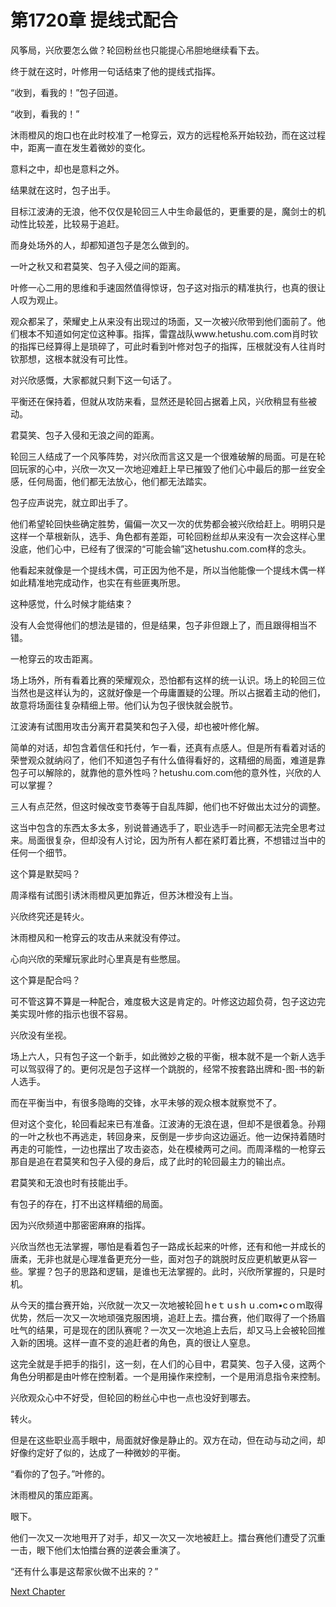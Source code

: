 # 第1720章 提线式配合

风筝局，兴欣要怎么做？轮回粉丝也只能提心吊胆地继续看下去。

终于就在这时，叶修用一句话结束了他的提线式指挥。

“收到，看我的！”包子回道。

“收到，看我的！”

沐雨橙风的炮口也在此时校准了一枪穿云，双方的远程枪系开始较劲，而在这过程中，距离一直在发生着微妙的变化。

意料之中，却也是意料之外。

结果就在这时，包子出手。

目标江波涛的无浪，他不仅仅是轮回三人中生命最低的，更重要的是，魔剑士的机动性比较差，比较易于追赶。

而身处场外的人，却都知道包子是怎么做到的。

一叶之秋又和君莫笑、包子入侵之间的距离。

叶修一心二用的思维和手速固然值得惊讶，包子这对指示的精准执行，也真的很让人叹为观止。

观众都呆了，荣耀史上从来没有出现过的场面，又一次被兴欣带到他们面前了。他们根本不知道如何定位这种事。指挥，雷霆战队www.hetushu.com.com肖时钦的指挥已经算得上是琐碎了，可此时看到叶修对包子的指挥，压根就没有人往肖时钦那想，这根本就没有可比性。

对兴欣感慨，大家都就只剩下这一句话了。

平衡还在保持着，但就从攻防来看，显然还是轮回占据着上风，兴欣稍显有些被动。

君莫笑、包子入侵和无浪之间的距离。

轮回三人结成了一个风筝阵势，对兴欣而言这又是一个很难破解的局面。可是在轮回玩家的心中，兴欣一次又一次地迎难赶上早已摧毁了他们心中最后的那一丝安全感，任何局面，他们都无法放心，他们都无法踏实。

包子应声说完，就立即出手了。

他们希望轮回快些确定胜势，偏偏一次又一次的优势都会被兴欣给赶上。明明只是这样一个草根新队，选手、角色都有差距，可轮回粉丝却从来没有一次会这样心里没底，他们心中，已经有了很深的“可能会输”这hetushu.com.com样的念头。

他看起来就像是一个提线木偶，可正因为他不是，所以当他能像一个提线木偶一样如此精准地完成动作，也实在有些匪夷所思。

这种感觉，什么时候才能结束？

没有人会觉得他们的想法是错的，但是结果，包子非但跟上了，而且跟得相当不错。

一枪穿云的攻击距离。

场上场外，所有看着比赛的荣耀观众，恐怕都有这样的统一认识。场上的轮回三位当然也是这样认为的，这就好像是一个毋庸置疑的公理。所以占据着主动的他们，故意将场面往复杂精细上带。他们认为包子很快就会脱节。

江波涛有试图用攻击分离开君莫笑和包子入侵，却也被叶修化解。

简单的对话，却包含着信任和托付，乍一看，还真有点感人。但是所有看着对话的荣誉观众就纳闷了，他们不知道包子有什么值得看好的，这精细的局面，难道是靠包子可以解除的，就靠他的意外性吗？hetushu.com.com他的意外性，兴欣的人可以掌握？

三人有点茫然，但这时候改变节奏等于自乱阵脚，他们也不好做出太过分的调整。

这当中包含的东西太多太多，别说普通选手了，职业选手一时间都无法完全思考过来。局面很复杂，但却没有人讨论，因为所有人都在紧盯着比赛，不想错过当中的任何一个细节。

这个算是默契吗？

周泽楷有试图引诱沐雨橙风更加靠近，但苏沐橙没有上当。

兴欣终究还是转火。

沐雨橙风和一枪穿云的攻击从来就没有停过。

心向兴欣的荣耀玩家此时心里真是有些憋屈。

这个算是配合吗？

可不管这算不算是一种配合，难度极大这是肯定的。叶修这边超负荷，包子这边完美实现叶修的指示也很不容易。

兴欣没有坐视。

场上六人，只有包子这一个新手，如此微妙之极的平衡，根本就不是一个新人选手可以驾驭得了的。更何况是包子这样一个跳脱的，经常不按套路出牌和-图-书的新人选手。

而在平衡当中，有很多隐晦的交锋，水平未够的观众根本就察觉不了。

但对这个变化，轮回看起来已有准备。江波涛的无浪在退，但却不是很着急。孙翔的一叶之秋也不再逃走，转回身来，反倒是一步步向这边逼近。他一边保持着随时再走的可能性，一边也摆出了攻击姿态，处在模棱两可之间。而周泽楷的一枪穿云那自是追在君莫笑和包子入侵的身后，成了此时的轮回最主力的输出点。

君莫笑和无浪也时有技能出手。

有包子的存在，打不出这样精细的局面。

因为兴欣频道中那密密麻麻的指挥。

兴欣当然也无法掌握，哪怕是看着包子一路成长起来的叶修，还有和他一并成长的唐柔，无非也就是心理准备更充分一些，面对包子的跳脱时反应更机敏更从容一些。掌握？包子的思路和逻辑，是谁也无法掌握的。此时，兴欣所掌握的，只是时机。

从今天的擂台赛开始，兴欣就一次又一次地被轮回ｈeｔｕsｈｕ.coｍ•cｏｍ取得优势，然后一次又一次地顽强克服困境，追赶上去。擂台赛，他们取得了一个扬眉吐气的结果，可是现在的团队赛呢？一次又一次地追上去后，却又马上会被轮回推入新的困境。这样一直不变的追赶者的角色，真的很让人窒息。

这完全就是手把手的指引，这一刻，在人们的心目中，君莫笑、包子入侵，这两个角色分明都是由叶修在控制着。一个是用操作来控制，一个是用消息指令来控制。

兴欣观众心中不好受，但轮回的粉丝心中也一点也没好到哪去。

转火。

但是在这些职业高手眼中，局面就好像是静止的。双方在动，但在动与动之间，却好像约定好了似的，达成了一种微妙的平衡。

“看你的了包子。”叶修的。

沐雨橙风的策应距离。

眼下。

他们一次又一次地甩开了对手，却又一次又一次地被赶上。擂台赛他们遭受了沉重一击，眼下他们太怕擂台赛的逆袭会重演了。

“还有什么事是这帮家伙做不出来的？”



[Next Chapter](%E7%AC%AC1721%E7%AB%A0%20%E5%88%86%E4%B8%8D%E6%B8%85%E7%9A%84%E5%89%91%E5%BD%B1%E6%AD%A5.md)